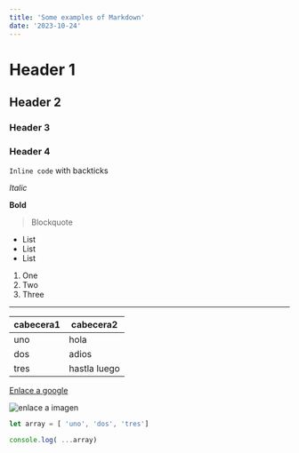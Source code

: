 ```yaml
---
title: 'Some examples of Markdown'
date: '2023-10-24'
---
```



# Header 1

## Header 2

### Header 3

### Header 4

`Inline code` with backticks

*Italic*

**Bold**	

> Blockquote

* List
* List
* List

1. One
2. Two
3. Three

---

cabecera1 | cabecera2
----------|----------
uno       | hola
dos       | adios
tres      | hastla luego


[Enlace a google](https://google.es)

![enlace a imagen](https://avatars.githubusercontent.com/u/2934084?s=400&u=de1658a3acf8f77fb9fc48016126b15727788414&v=4)

```js
let array = [ 'uno', 'dos', 'tres']

console.log( ...array)
```